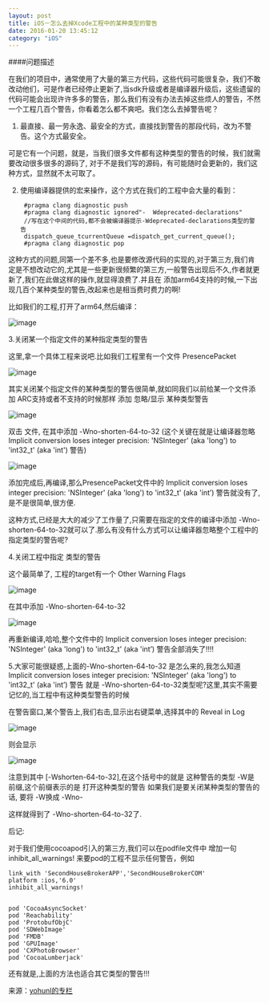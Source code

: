 ```yaml
---
layout: post
title: iOS－怎么去掉Xcode工程中的某种类型的警告
date: 2016-01-20 13:45:12
category: "iOS"
---
```


####问题描述 

在我们的项目中，通常使用了大量的第三方代码，这些代码可能很复杂，我们不敢改动他们，可是作者已经停止更新了,当sdk升级或者是编译器升级后，这些遗留的代码可能会出现许许多多的警告，那么我们有没有办法去掉这些烦人的警告，不然一个工程几百个警告，你看着怎么都不爽吧。我们怎么去掉警告呢？

1. 最直接、最一劳永逸、最安全的方式，直接找到警告的那段代码，改为不警告。这个方式最安全。

可是它有一个问题，就是，当我们很多文件都有这种类型的警告的时候，我们就需要改动很多很多的源码了, 对于不是我们写的源码，有可能随时会更新的，我们这种方式，显然就不太可取了。

2. 使用编译器提供的宏来操作，这个方式在我们的工程中会大量的看到：


		#pragma clang diagnostic push
		#pragma clang diagnostic ignored"-	Wdeprecated-declarations"
    	//写在这个中间的代码,都不会被编译器提示-Wdeprecated-declarations类型的警告
		dispatch_queue_tcurrentQueue =dispatch_get_current_queue();
		#pragma clang diagnostic pop
这种方式的问题,同第一个差不多,也是要修改源代码的实现的,对于第三方,我们肯定是不想改动它的,尤其是一些更新很频繁的第三方,一般警告出现后不久,作者就更新了,我们在此做这样的操作,就显得浪费了.并且在 添加arm64支持的时候,一下出现几百个某种类型的警告,改起来也是相当费时费力的啊!

比如我们的工程,打开了arm64,然后编译：

![image](http://cc.cocimg.com/api/uploads/20141218/1418867357768119.png)

3.关闭某一个指定文件的某种指定类型的警告

这里,拿一个具体工程来说吧.比如我们工程里有一个文件  PresencePacket

![image](http://cc.cocimg.com/api/uploads/20141218/1418867427502880.png)

其实关闭某个指定文件的某种类型的警告很简单,就如同我们以前给某一个文件添加 ARC支持或者不支持的时候那样 添加 忽略/显示 某种类型警告

![image](http://cc.cocimg.com/api/uploads/20141218/1418867735947216.png)

双击 文件, 在其中添加  -Wno-shorten-64-to-32  (这个关键在就是让编译器忽略 Implicit conversion loses integer precision: 'NSInteger' (aka 'long') to 'int32_t' (aka 'int') 警告)

![image](http://cc.cocimg.com/api/uploads/20141218/1418867761707782.png)

添加完成后,再编译,那么PresencePacket文件中的  Implicit conversion loses integer precision: 'NSInteger' (aka 'long') to 'int32_t' (aka 'int’) 警告就没有了,是不是很简单,很方便.

这种方式,已经是大大的减少了工作量了,只需要在指定的文件的编译中添加 -Wno-shorten-64-to-32就可以了.那么有没有什么方式可以让编译器忽略整个工程中的 指定类型的警告呢?

4.关闭工程中指定 类型的警告

这个最简单了, 工程的target有一个 Other Warning Flags 

![image](http://cc.cocimg.com/api/uploads/20141218/1418867786316385.png)

在其中添加 -Wno-shorten-64-to-32

![image](http://cc.cocimg.com/api/uploads/20141218/1418867823201657.png)

再重新编译,哈哈,整个文件中的  Implicit conversion loses integer precision: 'NSInteger' (aka 'long') to 'int32_t' (aka 'int’) 警告全部消失了!!!!

5.大家可能很疑惑,上面的-Wno-shorten-64-to-32 是怎么来的,我怎么知道   Implicit conversion loses integer precision: 'NSInteger' (aka 'long') to 'int32_t' (aka 'int’) 警告 就是 -Wno-shorten-64-to-32类型呢?这里,其实不需要记忆的,当工程中有这种类型警告的时候

在警告窗口,某个警告上,我们右击,显示出右键菜单,选择其中的 Reveal in Log

![image](http://cc.cocimg.com/api/uploads/20141218/1418867853307660.png)

则会显示 

![image](http://cc.cocimg.com/api/uploads/20141218/1418867871817135.png)

注意到其中 [-Wshorten-64-to-32],在这个括号中的就是 这种警告的类型   -W是前缀,这个前缀表示的是 打开这种类型的警告 如果我们是要关闭某种类型的警告的话, 要将 -W换成 -Wno-  

这样就得到了  -Wno-shorten-64-to-32了.

后记:

对于我们使用cocoapod引入的第三方,我们可以在podfile文件中 增加一句  inhibit_all_warnings! 来要pod的工程不显示任何警告，例如

	link_with 'SecondHouseBrokerAPP','SecondHouseBrokerCOM'
	platform :ios,'6.0'
	inhibit_all_warnings!
 
 
	pod 'CocoaAsyncSocket'
	pod 'Reachability'
	pod 'ProtobufObjC'
	pod 'SDWebImage'
	pod 'FMDB'
	pod 'GPUImage'
	pod 'CXPhotoBrowser'
	pod 'CocoaLumberjack'
还有就是,上面的方法也适合其它类型的警告!!!

来源：[yohunl的专栏](http://blog.csdn.net/yohunl/article/details/41984505)